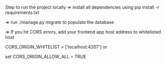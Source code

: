 Step to run the project locally
=> install all dependencies using pip install -r requirements.txt

=> run ./manage.py migrate to populate the database

=> If you hit CORS errors, add your frontend app host address to whitelisted host

CORS_ORIGIN_WHITELIST = ['localhost:4207']
or  

set CORS_ORIGIN_ALLOW_ALL = TRUE
